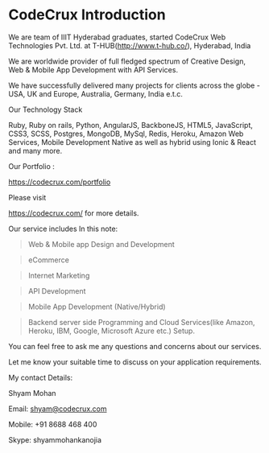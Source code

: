 CodeCrux Introduction
====================

We are team of IIIT Hyderabad graduates, started CodeCrux Web Technologies Pvt. Ltd. at T-HUB(http://www.t-hub.co/), Hyderabad, India

We are worldwide provider of full fledged spectrum of Creative Design, Web & Mobile App Development with API Services.

We have successfully delivered many projects for clients across the globe - USA, UK and Europe, Australia, Germany, India e.t.c.

Our Technology Stack

Ruby, Ruby on rails, Python, AngularJS, BackboneJS, HTML5, JavaScript, CSS3, SCSS, Postgres, MongoDB, MySql, Redis, Heroku, Amazon Web Services, Mobile Development Native as well as hybrid using Ionic & React and many more.

Our Portfolio :

https://codecrux.com/portfolio

Please visit

https://codecrux.com/ for more details.

Our service includes In this note:

> Web & Mobile app Design and Development

> eCommerce

> Internet Marketing

> API Development

> Mobile App Development (Native/Hybrid)

> Backend server side Programming and Cloud Services(like Amazon, Heroku, IBM, Google, Microsoft Azure  etc.) Setup.

You can feel free to ask me any questions and concerns about our services.

Let me know your suitable time to discuss on your application requirements.

My contact Details:

Shyam Mohan

Email: shyam@codecrux.com

Mobile: +91 8688 468 400

Skype: shyammohankanojia
